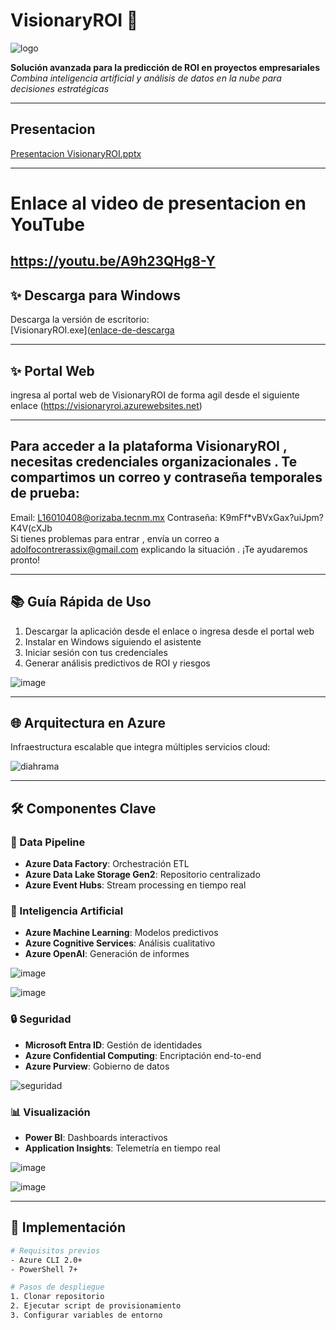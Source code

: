 # VisionaryROI 🚀
![logo](https://github.com/user-attachments/assets/36bd4495-5767-400e-910f-189929aa85ae)

**Solución avanzada para la predicción de ROI en proyectos empresariales**  
*Combina inteligencia artificial y análisis de datos en la nube para decisiones estratégicas*



---

## Presentacion
[Presentacion VisionaryROI.pptx](https://github.com/user-attachments/files/19400860/Presentacion.VisionaryROI.pptx)

---
# Enlace al video de presentacion en YouTube

https://youtu.be/A9h23QHg8-Y
---

## ✨ Descarga para Windows
Descarga la versión de escritorio:  
[VisionaryROI.exe]([enlace-de-descarga](https://1drv.ms/u/s!AliNSU8i5Q0NbIL6yJzq6fUvNnA?e=j79mdT) 

---

## ✨ Portal Web
ingresa al portal web de VisionaryROI de forma agil desde el siguiente enlace
(https://visionaryroi.azurewebsites.net)

---
## Para acceder a la plataforma VisionaryROI , necesitas credenciales organizacionales . Te compartimos un correo y contraseña temporales de prueba:  
Email: L16010408@orizaba.tecnm.mx 
Contraseña: K9mFf*vBVxGax?uiJpm?K4V(cXJb   
Si tienes problemas para entrar , envía un correo a adolfocontrerassix@gmail.com  explicando la situación . ¡Te ayudaremos pronto!  


---

## 📚 Guía Rápida de Uso
1. Descargar la aplicación desde el enlace o ingresa desde el portal web
2. Instalar en Windows siguiendo el asistente
3. Iniciar sesión con tus credenciales
4. Generar análisis predictivos de ROI y riesgos


![image](https://github.com/user-attachments/assets/6509ada4-b647-445a-9719-fb61c8bcec7f)




---

## 🌐 Arquitectura en Azure
Infraestructura escalable que integra múltiples servicios cloud:

![diahrama](https://github.com/user-attachments/assets/b50ca00d-6657-4b81-8235-c63911d49084)


---

## 🛠️ Componentes Clave
### 💾 Data Pipeline
- **Azure Data Factory**: Orchestración ETL
- **Azure Data Lake Storage Gen2**: Repositorio centralizado
- **Azure Event Hubs**: Stream processing en tiempo real

### 🤖 Inteligencia Artificial
- **Azure Machine Learning**: Modelos predictivos
- **Azure Cognitive Services**: Análisis cualitativo
- **Azure OpenAI**: Generación de informes

![image](https://github.com/user-attachments/assets/6a492f14-85e2-4c1b-89ba-84e56283bacd)



![image](https://github.com/user-attachments/assets/129b494b-849e-44f7-8ea5-7f49ac77213e)


### 🔒 Seguridad
- **Microsoft Entra ID**: Gestión de identidades
- **Azure Confidential Computing**: Encriptación end-to-end
- **Azure Purview**: Gobierno de datos

![seguridad](https://github.com/user-attachments/assets/aeddac88-2838-487b-9c02-7e5acd44a84f)


### 📊 Visualización
- **Power BI**: Dashboards interactivos
- **Application Insights**: Telemetría en tiempo real

![image](https://github.com/user-attachments/assets/c751f8ba-5caa-49a2-9295-38d657b7196f)

![image](https://github.com/user-attachments/assets/a4493b7d-a619-4309-ac27-4d249e64e7ad)


---

## 🚀 Implementación
```bash
# Requisitos previos
- Azure CLI 2.0+
- PowerShell 7+

# Pasos de despliegue
1. Clonar repositorio
2. Ejecutar script de provisionamiento
3. Configurar variables de entorno
